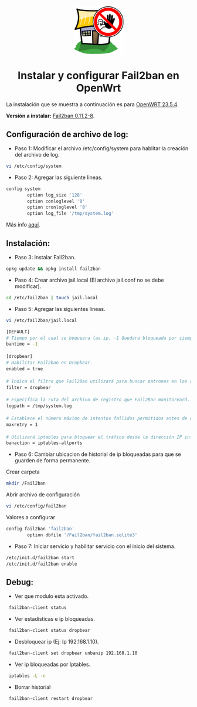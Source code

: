 # <div align="center">
<p align="center">
<img src="images/banner.png">
</p>

# <div align="center">Instalar y configurar Fail2ban en OpenWrt

La instalación que se muestra a continuación es para <a href="https://openwrt.org/releases/23.05/notes-23.05.4" target="_blank">OpenWRT 23.5.4</a>.
  
**Versión a instalar:** <a href="https://openwrt.org/packages/pkgdata/fail2ban" target="_blank">Fail2ban 0.11.2-8</a>.

  ## Configuración de archivo de log: ##
  * Paso 1: Modificar el archivo /etc/config/system para hablitar la creación del archivo de log.
```bash 
vi /etc/config/system
```

  * Paso 2: Agregar las siguiente lineas.
```bash 
config system
        option log_size '128'
        option conloglevel '8'
        option cronloglevel '8'
        option log_file '/tmp/system.log'
```
Más info <a href="https://openwrt.org/docs/guide-user/base-system/system_configuration" target="_blank">aquí</a>.

  ## Instalación: ##

  * Paso 3: Instalar Fail2ban.
```bash 
opkg update && opkg install fail2ban
```

  * Paso 4: Crear archivo jail.local (El archivo jail.conf no se debe modificar).
```bash 
cd /etc/fail2ban | touch jail.local
```

  * Paso 5: Agregar las siguientes lineas.
```bash 
vi /etc/fail2ban/jail.local
```

```bash 
[DEFAULT]
# Tiempo por el cual se boqueara las ip. -1 Quedara bloqueada por siempre.
bantime = -1

[dropbear]
# Habilitar Fail2ban en Dropbear.
enabled = true

# Indica el filtro que Fail2Ban utilizará para buscar patrones en los registros.
filter = dropbear

# Especifica la ruta del archivo de registro que Fail2Ban monitoreará.
logpath = /tmp/system.log

# Establece el número máximo de intentos fallidos permitidos antes de aplicar la acción definida.
maxretry = 1

# Utilizará iptables para bloquear el tráfico desde la dirección IP infractora en todos los puertos.
banaction = iptables-allports
```

  * Paso 6: Cambiar ubicacion de historial de ip bloqueadas para que se guarden de forma permanente.

Crear carpeta
```bash
mkdir /Fail2ban
```
Abrir archivo de configuración
```bash
vi /etc/config/fail2ban
```
Valores a configurar
```bash
config fail2ban 'fail2ban'
        option dbfile '/Fail2ban/fail2ban.sqlite3'
```


  * Paso 7: Iniciar servicio y habilitar servicio con el inicio del sistema.
```bash 
/etc/init.d/fail2ban start
/etc/init.d/fail2ban enable
```

  ## Debug: ##
  * Ver que modulo esta activado.
 ```bash 
  fail2ban-client status
```
  * Ver estadisticas e ip bloqueadas.
 ```bash 
  fail2ban-client status dropbear
```
  * Desbloquear ip (Ej: Ip 192.168.1.10).
 ```bash 
  fail2ban-client set dropbear unbanip 192.168.1.10
```
  * Ver ip bloqueadas por Iptables.
 ```bash 
  iptables -L -n
```
  * Borrar historial
 ```bash 
  fail2ban-client restart dropbear
```

  

